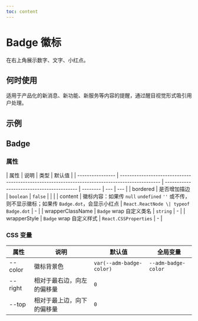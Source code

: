 ```yaml
---
toc: content
---
```


# Badge 徽标

在右上角展示数字、文字、小红点。

## 何时使用

适用于产品化的新消息、新功能、新服务等内容的提醒，通过醒目视觉形式吸引用户处理。

## 示例

<code src="./demos/demo1.tsx"></code>

## Badge

### 属性

| 属性             | 说明                                                                                            | 类型                                      | 默认值   |
| ---------------- | ----------------------------------------------------------------------------------------------- | ----------------------------------------- | -------- | --- | --- |
| bordered         | 是否增加描边                                                                                    | `boolean`                                 | `false`  |
| <!--             | color                                                                                           | 徽标背景色，等效于设置 `--color` CSS 变量 | `string` | -   | --> |
| content          | 徽标内容：如果传 `null` `undefined` `''` 或不传，则不显示徽标；如果传 `Badge.dot`，会显示小红点 | `React.ReactNode \| typeof Badge.dot`     | -        |
| wrapperClassName | `Badge` wrap 自定义类名                                                                         | `string`                                  | -        |
| wrapperStyle     | `Badge` wrap 自定义样式                                                                         | `React.CSSProperties`                     | -        |

### CSS 变量

| 属性    | 说明                       | 默认值                   | 全局变量            |
| ------- | -------------------------- | ------------------------ | ------------------- |
| --color | 徽标背景色                 | `var(--adm-badge-color)` | `--adm-badge-color` |
| --right | 相对于最右边，向左的偏移量 | `0`                      |                     |
| --top   | 相对于最上边，向下的偏移量 | `0`                      |                     |
